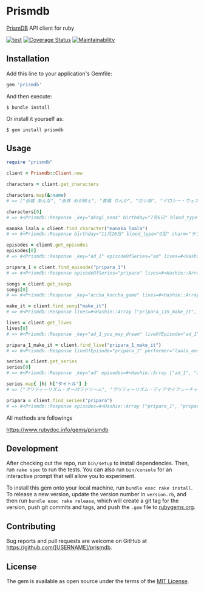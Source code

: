 # Prismdb
[PrismDB](https://prismdb.takanakahiko.me/) API client for ruby

[![test](https://github.com/sue445/prismdb-ruby/workflows/test/badge.svg?branch=master)](https://github.com/sue445/prismdb-ruby/actions?query=workflow%3Atest)
[![Coverage Status](https://coveralls.io/repos/github/sue445/prismdb-ruby/badge.svg?branch=master)](https://coveralls.io/github/sue445/prismdb-ruby?branch=master)
[![Maintainability](https://api.codeclimate.com/v1/badges/091d941f30ffc69fbd4b/maintainability)](https://codeclimate.com/github/sue445/prismdb-ruby/maintainability)

## Installation

Add this line to your application's Gemfile:

```ruby
gem 'prismdb'
```

And then execute:

    $ bundle install

Or install it yourself as:

    $ gem install prismdb

## Usage

```ruby
require "prismdb"

client = Prismdb::Client.new

characters = client.get_characters

characters.map(&:name)
# => ["赤城 あんな", "赤井 めが姉ぇ", "青葉 りんか", "だいあ", "ドロシー・ウェスト", "ファルル", "ガァルル", "北条 コスモ", "北条 そふぃ", "ジャニス", "ジュリィ", "じゅのん", "金森 まりあ", "かのん", "黄木 あじみ", "黒川 すず", "黒須 あろま", "レオナ・ウェスト", "真中 らぁら", "真中 のん", "緑川 さら", "緑風 ふわり", "南 みれぃ", "萌黄 えも", "桃山 みらい", "鍋島 ちゃん子", "七星 あいら", "虹ノ咲 だいあ", "ぴのん", "紫藤 める", "紫京院 ひびき", "白玉 みかん", "白鳥 アンジュ", "太陽 ペッパー", "東堂 シオン", "月川 ちり"]

characters[0]
# => #<Prismdb::Response _key="akagi_anna" birthday="7月6日" blood_type="O型" cv="芹澤優" favorite_brand="dolly_waltz" favorite_food="紅茶" height=147 name="赤城 あんな" name_kana="あかぎ あんな" type="ラブリー">

manaka_laala = client.find_character("manaka_laala")
# => #<Prismdb::Response birthday="11月20日" blood_type="O型" charm="ラブリー" cv="茜屋日海夏" favorite_brand="twinkle_ribbon" favorite_food="駄菓子" memberOf="solami_smile" name="真中 らぁら" name_kana="まなか らぁら" performerIn="pripara_50_dream_parade">

episodes = client.get_episodes
episodes[0]
# => #<Prismdb::Response _key="ad_1" episodeOfSeries="ad" lives=#<Hashie::Array ["ad_1_you_may_dream"]> サブタイトル="スタア誕生！" 放送日(TXN)="11/4/9" 演出="京極尚彦" 絵コンテ="青葉譲" 脚本="赤尾でこ" 話数=1>

pripara_1 = client.find_episode("pripara_1")
# => #<Prismdb::Response episodeOfSeries="pripara" lives=#<Hashie::Array ["pripara_1_make_it"]> アニメーション演出="Na Ki Chual" サブタイトル="アイドル始めちゃいました！" ストーリーボード="Sung Won Yong" 作画監修="森友宏樹" 放送日(TXN)="2014/7/5" 演出="徳本善信" 絵コンテ="森脇真琴" 脚本="土屋理敬" 話数=1>

songs = client.get_songs
songs[0]
# => #<Prismdb::Response _key="accha_koccha_game" lives=#<Hashie::Array []> name="あっちゃこっちゃゲーム" name_kana="あっちゃこっちゃげーむ">

make_it = client.find_song("make_it")
# => #<Prismdb::Response lives=#<Hashie::Array ["pripara_135_make_it", "pripara_1_make_it", "pripara_2_make_it", "pripara_37_make_it", "pripara_3_make_it", "pripara_4_make_it", "pripara_5_make_it", "pripara_63_make_it", "pripara_9_make_it"]> name="Make it!" name_kana="めいくいっと">

lives = client.get_lives
lives[0]
# => #<Prismdb::Response _key="ad_1_you_may_dream" liveOfEpisode="ad_1" performer="aira_and_rizumu" songPerformed="you_may_dream">

pripara_1_make_it = client.find_live("pripara_1_make_it")
# => #<Prismdb::Response liveOfEpisode="pripara_1" performer="laala_and_mirei" songPerformed="make_it">

series = client.get_series
series[0]
# => #<Prismdb::Response _key="ad" episodes=#<Hashie::Array ["ad_1", "ad_10", "ad_11", "ad_12", "ad_13", "ad_14", "ad_15", "ad_16", "ad_17", "ad_18", "ad_19", "ad_2", "ad_20", "ad_21", "ad_22", "ad_23", "ad_24", "ad_25", "ad_26", "ad_27", "ad_28", "ad_29", "ad_3", "ad_30", "ad_31", "ad_32", "ad_33", "ad_34", "ad_35", "ad_36", "ad_37", "ad_38", "ad_39", "ad_4", "ad_40", "ad_41", "ad_42", "ad_43", "ad_44", "ad_45", "ad_46", "ad_47", "ad_48", "ad_49", "ad_5", "ad_50", "ad_51", "ad_6", "ad_7", "ad_8", "ad_9"]> タイトル="プリティーリズム・オーロラドリーム">

series.map{ |h| h["タイトル"] }
# => ["プリティーリズム・オーロラドリーム", "プリティーリズム・ディアマイフューチャー", "アイドルタイムプリパラ", "キラッとプリ☆チャン", "プリパラ", "プリティーリズム・レインボーライブ"]

pripara = client.find_series("pripara")
# => #<Prismdb::Response episodes=#<Hashie::Array ["pripara_1", "pripara_10", "pripara_100", "pripara_101", "pripara_102", "pripara_103", "pripara_104", "pripara_105", "pripara_106", "pripara_107", "pripara_108", "pripara_109", "pripara_11", "pripara_110", "pripara_111", "pripara_112", "pripara_113", "pripara_114", "pripara_115", "pripara_116", "pripara_117", "pripara_118", "pripara_119", "pripara_12", "pripara_120", "pripara_121", "pripara_122", "pripara_123", "pripara_124", "pripara_125", "pripara_126", "pripara_127", "pripara_128", "pripara_129", "pripara_13", "pripara_130", "pripara_131", "pripara_132", "pripara_133", "pripara_134", "pripara_135", "pripara_136", "pripara_137", "pripara_138", "pripara_139", "pripara_14", "pripara_140", "pripara_15", "pripara_16", "pripara_17", "pripara_18", "pripara_19", "pripara_2", "pripara_20", "pripara_21", "pripara_22", "pripara_23", "pripara_24", "pripara_25", "pripara_26", "pripara_27", "pripara_28", "pripara_29", "pripara_3", "pripara_30", "pripara_31", "pripara_32", "pripara_33", "pripara_34", "pripara_35", "pripara_36", "pripara_37", "pripara_38", "pripara_39", "pripara_4", "pripara_40", "pripara_41", "pripara_42", "pripara_43", "pripara_44", "pripara_45", "pripara_46", "pripara_47", "pripara_48", "pripara_49", "pripara_5", "pripara_50", "pripara_51", "pripara_52", "pripara_53", "pripara_54", "pripara_55", "pripara_56", "pripara_57", "pripara_58", "pripara_59", "pripara_6", "pripara_60", "pripara_61", "pripara_62", "pripara_63", "pripara_64", "pripara_65", "pripara_66", "pripara_67", "pripara_68", "pripara_69", "pripara_7", "pripara_70", "pripara_71", "pripara_72", "pripara_73", "pripara_74", "pripara_75", "pripara_76", "pripara_77", "pripara_78", "pripara_79", "pripara_8", "pripara_80", "pripara_81", "pripara_82", "pripara_83", "pripara_84", "pripara_85", "pripara_86", "pripara_87", "pripara_88", "pripara_89", "pripara_9", "pripara_90", "pripara_91", "pripara_92", "pripara_93", "pripara_94", "pripara_95", "pripara_96", "pripara_97", "pripara_98", "pripara_99"]> タイトル="プリパラ">
```

All methods are followings

https://www.rubydoc.info/gems/prismdb

## Development

After checking out the repo, run `bin/setup` to install dependencies. Then, run `rake spec` to run the tests. You can also run `bin/console` for an interactive prompt that will allow you to experiment.

To install this gem onto your local machine, run `bundle exec rake install`. To release a new version, update the version number in `version.rb`, and then run `bundle exec rake release`, which will create a git tag for the version, push git commits and tags, and push the `.gem` file to [rubygems.org](https://rubygems.org).

## Contributing

Bug reports and pull requests are welcome on GitHub at https://github.com/[USERNAME]/prismdb.


## License

The gem is available as open source under the terms of the [MIT License](https://opensource.org/licenses/MIT).
